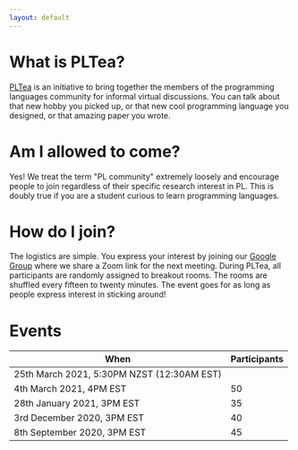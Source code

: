```yaml
---
layout: default
---
```


# What is PLTea?

[PLTea](https://pltea.github.io/) is an initiative to bring together the members of the programming languages community for informal virtual discussions.
You can talk about that new hobby you picked up, or that new cool programming language you designed, or that amazing paper you wrote.

# Am I allowed to come?

Yes! We treat the term "PL community" extremely loosely and encourage people to join regardless of their specific research interest in PL.
This is doubly true if you are a student curious to learn programming languages.

# How do I join?

The logistics are simple. You express your interest by joining our [Google Group][group] where we share a Zoom link for the next meeting.
During PLTea, all participants are randomly assigned to breakout rooms. The rooms are shuffled every fifteen to twenty minutes.
The event goes for as long as people express interest in sticking around!

# Events

| When                                       | Participants |
|--------------------------------------------|--------------|
| 25th March 2021, 5:30PM NZST (12:30AM EST) |              |
| 4th March 2021, 4PM EST                    |           50 |
| 28th January 2021, 3PM EST                 |           35 |
| 3rd December 2020, 3PM EST                 |           40 |
| 8th September 2020, 3PM EST                |           45 |

[group]: https://groups.google.com/g/pltea

